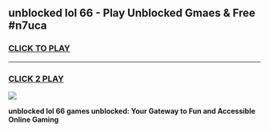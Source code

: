 
## unblocked lol 66 - Play Unblocked Gmaes & Free #n7uca
<h3>
<a href="https://news.freeplayer.one?title=unblocked_lol_66&ref=24F">CLICK TO PLAY</a></h3>
<hr>

<h3>
<a href="https://news.freeplayer.one?title=unblocked_lol_66&ref=24F">CLICK 2 PLAY</a>
  
</h3>

<a href="https://news.freeplayer.one?title=unblocked_lol_66&ref=24F/"><img src="https://clearcache.store/games.png"></a>


**unblocked lol 66 games unblocked: Your Gateway to Fun and Accessible Online Gaming**
